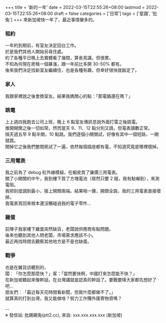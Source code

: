 +++
title = '新的一年'
date = 2022-03-15T22:55:26+08:00
lastmod = 2022-03-15T22:55:26+08:00
draft = false
categories = ['日常']
tags = ['星國', '批兔']
+++
來新加坡快一年了，最近事情蠻多的。<br>
### 租約
一年約到期前，有室友決定回台工作。<br>
於是我們其他人開始另尋住處。<br>
約了各種平日晚上去實體看了幾間，算長見識，但很累。<br>
不知為何現在房租一個暴漲，跟一年前比多開 30-50% 都有。<br>
後來我們決定找新室友繼續住，也是各種有趣，但幸好很快就敲定了。<br>
### 家人
我跟家裡說之後會換室友。結果我媽關心的點：「那電鍋還在嗎？」<br>
### 跳電
上上週四我跑去公司上班，晚上 6 點室友傳訊息說外面打雷之後跳電。<br>
推開開關之後一切如常。然而當天 9、11、12 點分別又跳。但電表讀數正常。<br>
隔天週五早 9 點半開，10 點跳。我們逐個小開關試，好像有其中一個短路，一開就跳。<br>
關掉它之後我們整間房試了一遍，依然每個插座都有電，不知道究竟是哪裡壞掉。<br>
### 三用電表
我之前為了 debug 紅外線模組，在蝦皮買了廉價三用電表。<br>
關了小開關的中午，我到樓下買了方塊電池（居然只要 2 鍟，我有點嚇到），來測電阻。<br>
我把刻度調到最小，接上開關兩端。結果啪一聲，開關全跳，我的三用電表直接壞掉。<br>
我電表買回來根本還沒觸碰過我的電子零件…<br>
### 雞蛋
前陣子我家樓下雞蛋突然缺貨，老闆說供應商有點問題。<br>
後來也聽到其他人問老闆，市場需求應該不小。<br>
最近再找時間去觀察其他地方是不是也缺蛋。<br>
### 戰爭
也是在雜貨店聽到的，<br>
闆︰「你怎麼那麼快？」客：「當然要快啊，中國打來怎麼能不快？」<br>
在新加坡聽起來像幹話，在台灣講就是認真的幹話了。要戰要降大家都先想好了吧…<br>
朋友們︰「最近每天花時間看新聞，但我什麼都做不了。」<br>
就算真的打到台灣，我又能做啥？努力工作賺外匯寄物資嗎？<br>
<br>
--<br>
※ 發信站: 批踢踢兔(ptt2.cc), 來自: xxx.xxx.xxx.xxx (新加坡)<br>
